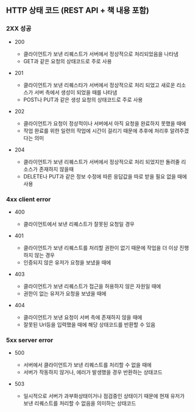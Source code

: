 ## HTTP 상태 코드 (REST API + 책 내용 포함)

### 2XX 성공

- 200

  - 클라이언트가 보낸 리퀘스트가 서버에서 정상적으로 처리되었음을 나타냄
  - GET과 같은 요청의 상태코드로 주로 사용

- 201

  - 클라이언트가 보낸 리퀘스타가 서버에서 정상적으로 처리 되었고 새로운 리소스가 서버 측에서 생성이 되었을 때를 나타냄
  - POST나 PUT과 같은 생성 요청의 상태코드로 주로 사용

- 202

  - 클라이언트가 요청이 정상적이나 서버에서 아직 요청을 완료하지 못했을 때에
  - 작업 완료를 위한 일련의 작업에 시간이 걸리기 때문에 추후에 처리후 알려주겠다는 의미

- 204

  - 클라이언트가 보낸 리퀘스트가 서버에서 정상적으로 처리 되었지만 돌려줄 리소스가 존재하지 않을때
  - DELETE나 PUT과 같은 정보 수정에 따른 응답값을 따로 받을 필요 없을 때에 사용

### 4xx client error

- 400

  - 클라이언트에서 보낸 리퀘스트가 잘못된 요청일 경우

- 401

  - 클라이언트가 보낸 리퀘스트를 처리할 권한이 없기 때문에 작업을 더 이상 진행하지 않는 경우
  - 인증되지 않은 유저가 요청을 보냈을 때에

- 403

  - 클라이언트가 보낸 리퀘스트가 접근을 허용하지 않은 자원일 때에
  - 권한이 없는 유저가 요청을 보냈을 때에

- 404
  - 클라이언트가 보낸 요청이 서버 측에 존재하지 않을 때에
  - 잘못된 Url등을 입력했을 때에 해당 상태코드를 반환할 수 있음

### 5xx server error

- 500

  - 서버에서 클라이언트가 보낸 리퀘스트를 처리할 수 없을 때에
  - 서버가 작동하지 않거나, 에러가 발생했을 경우 반환하는 상태코드

- 503
  - 일시적으로 서버가 과부화상태이거나 점검중인 상태이기 때문에 현재 유저가 보낸 리퀘스트를 처리할 수 없음을 의미하는 상태코드
